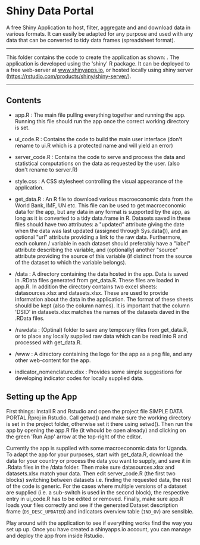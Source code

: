 # Shiny Data Portal
A free Shiny Application to host, filter, aggregate and and download data in various formats. It can easily be adapted for any purpose and used with any data that can be converted to tidy data frames (spreadsheet format). 

***

This folder contains the code to create the application as shown: . 
The application is developed using the 'shiny' R package. It can be deployed to a free
web-server at www.shinyapps.io, or hosted locally using shiny server
(https://rstudio.com/products/shiny/shiny-server/). 

***

## Contents

* app.R : The main file pulling everything together and running the app. Running this file should run the app once
          the correct working directory is set.

* ui_code.R : Contains the code to build the main user interface (don't rename to ui.R which is a protected name and will yield an error)

* server_code.R : Contains the code to serve and process the data and statistical computations on the data as requested by the user.
                  (also don't rename to server.R)

* style.css : A CSS stylesheet controlling the visual appearance of the application.

* get_data.R : An R file to download various macroeconomic data from the World Bank, IMF, UN etc. 
               This file can be used to get macroeconomic data for the app, but any data in any format is supported by the app, 
               as long as it is converted to a tidy data.frame in R. Datasets saved in these files should have two attributes:
               a "updated" attribute giving the date when the data was last updated (assigned through Sys.data()), and an optional
               "url" attribute providing a link to the raw data. Furthermore, each column / variable in each dataset should preferably
               have a "label" attribute describing the variable, and (optionally) another "source" attribute providing the source of 
               this variable (if distinct from the source of the dataset to which the variable belongs). 

* /data : A directory containing the data hosted in the app. Data is saved in .RData files generated from get_data.R. These files are loaded in app.R.
          In addition the directory contains two excel sheets: datasources.xlsx and datasets.xlsx. These are used to provide information about the data
          in the application. The format of these sheets should be kept (also the column names). It is important that the column 'DSID' in datasets.xlsx
          matches the names of the datasets daved in the .RData files. 
          
* /rawdata : (Optinal) folder to save any temporary files from get_data.R, or to place any locally supplied raw data which can be read into R and processed with get_data.R.

* /www : A directory containing the logo for the app as a png file, and any other web-content for the app. 
   
* indicator_nomenclature.xlsx : Provides some simple suggestions for developing indicator codes for locally supplied data. 


## Setting up the App

First things: Install R and Rstudio and open the project file SIMPLE DATA PORTAL.Rproj in Rstudio. Call getwd() and make sure the working directory is set in the project folder,
otherwise set it there using setwd(). Then run the app by opening the app.R file (it whould be open already) and clicking on the green 'Run App' arrow at the top-right of the editor.

Currently the app is supplied with some macroeconomic data for Uganda. To adapt the app for your purposes,
start with get_data.R, download the data for your country or process the data you want to supply, and save it in .Rdata files in the /data folder. 
Then make sure  datasources.xlsx and datasets.xlsx match your data. Then edit server_code.R (the first two blocks) switching between datasets i.e. finding
the requested data, the rest of the code is generic. For the cases where multiple versions of a dataset are supplied (i.e. a sub-switch is used in the second block),
the respective entry in ui_code.R has to be edited or removed. Finally, make sure app.R loads your files correctly and see if the generated Dataset description frame
(`DS_DESC_UPDATED`) and indicators overview table (`IND_OV`) are sensible. 

Play around with the application to see if everything works find the way you set up up. Once you have created a shinyapps.io account, you can manage and deploy the app from inside Rstudio. 
